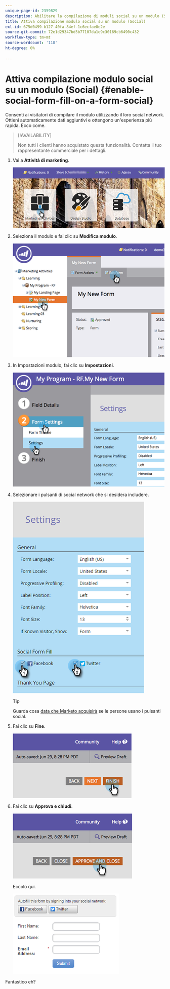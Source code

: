 ```yaml
---
unique-page-id: 2359829
description: Abilitare la compilazione di moduli social su un modulo (Social) - Documenti Marketo - Documentazione del prodotto
title: Attiva compilazione modulo social su un modulo (Social)
exl-id: 675d0499-b127-40fa-84ef-1c6ecfae8e2e
source-git-commit: 72e1d29347bd5b77107da1e9c30169cb6490c432
workflow-type: tm+mt
source-wordcount: '118'
ht-degree: 0%

---
```


# Attiva compilazione modulo social su un modulo (Social) {#enable-social-form-fill-on-a-form-social}

Consenti ai visitatori di compilare il modulo utilizzando il loro social network. Ottieni automaticamente dati aggiuntivi e ottengono un&#39;esperienza più rapida. Ecco come.

>[!AVAILABILITY]
>
>Non tutti i clienti hanno acquistato questa funzionalità. Contatta il tuo rappresentante commerciale per i dettagli.

1. Vai a **Attività di marketing**.

   ![](assets/login-marketing-activities-3.png)

1. Seleziona il modulo e fai clic su **Modifica modulo**.

   ![](assets/image2014-9-15-16-3a35-3a54.png)

1. In Impostazioni modulo, fai clic su **Impostazioni**.

   ![](assets/image2014-9-15-16-3a36-3a4.png)

1. Selezionare i pulsanti di social network che si desidera includere.

   ![](assets/image2016-4-28-16-3a38-3a58.png)

   >[!TIP]
   >
   >Guarda cosa [data che Marketo acquisirà](/help/marketo/product-docs/demand-generation/social/social-functions/manage-social-profile-data.md) se le persone usano i pulsanti social.

1. Fai clic su **Fine**.

   ![](assets/image2014-9-15-16-3a36-3a26.png)

1. Fai clic su **Approva e chiudi**.

   ![](assets/image2014-9-15-16-3a36-3a33.png)

   Eccolo qui.

   ![](assets/image2016-4-28-16-3a45-3a58.png)

Fantastico eh?
